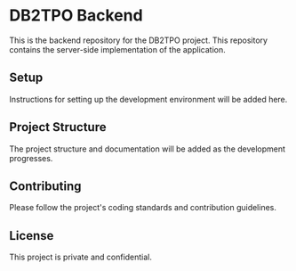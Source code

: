 # DB2TPO Backend

This is the backend repository for the DB2TPO project. This repository contains the server-side implementation of the application.

## Setup

Instructions for setting up the development environment will be added here.

## Project Structure

The project structure and documentation will be added as the development progresses.

## Contributing

Please follow the project's coding standards and contribution guidelines.

## License

This project is private and confidential. 
